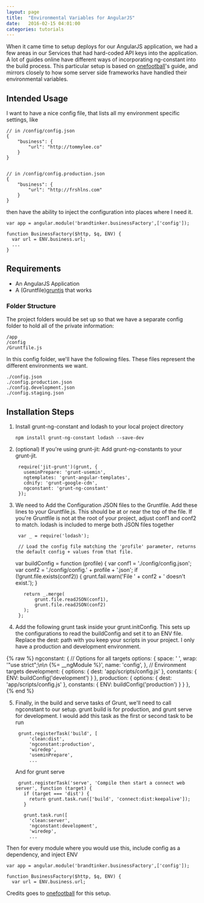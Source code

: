 ```yaml
---
layout: page
title:  "Environmental Variables for AngularJS"
date:   2016-02-15 04:01:00
categories: tutorials
---
```


When it came time to setup deploys for our AngularJS application, we had a few areas in our Services that had hard-coded API keys into the application. A lot of guides online have different ways of incorporating ng-constant into the build process. This particular setup is based on [onefootball]'s guide, and mirrors closely to how some server side frameworks have handled their environmental variables.

## Intended Usage

I want to have a nice config file, that lists all my environment specific settings, like

    // in /config/config.json
    {
        "business": {
            "url": "http://tommylee.co"
        }
    }


    // in /config/config.production.json
    {
        "business": {
            "url": "http://frshlns.com"
        }
    }

 then have the ability to inject the configuration into places where I need it. 

    var app = angular.module('brandtinker.businessFactory',['config']);

    function BusinessFactory($http, $q, ENV) {
      var url = ENV.business.url;
      ...
    }


## Requirements
 - An AngularJS Application
 - A (Gruntfile)[gruntjs] that works

### Folder Structure
The project folders would be set up so that we have a separate config folder to hold all of the private information:

    /app
    /config
    /Gruntfile.js


In this config folder, we'll have the following files. These files represent the different environments we want.


    ./config.json
    ./config.production.json
    ./config.development.json
    ./config.staging.json

## Installation Steps
1. Install grunt-ng-constant and lodash to your local project directory



    `npm install grunt-ng-constant lodash --save-dev`

2. (optional) If you're using grunt-jit:
   Add grunt-ng-constants to your grunt-jit.


        require('jit-grunt')(grunt, {
          useminPrepare: 'grunt-usemin',
          ngtemplates: 'grunt-angular-templates',
          cdnify: 'grunt-google-cdn',
          ngconstant: 'grunt-ng-constant'
        });

3. We need to Add the Configuration JSON files to the Gruntfile. Add these lines to your Gruntfile.js. This should be at or near the top of the file. If you're Gruntfile is not at the root of your project, adjust conf1 and conf2 to match. lodash is included to merge both JSON files together


        var _ = require('lodash');

        // Load the config file matching the 'profile' parameter, returns the default config + values from that file.
      var buildConfig = function (profile) {
        var conf1 = './config/config.json';
        var conf2 = './config/config.' + profile + '.json';
          if (!grunt.file.exists(conf2)) {
              grunt.fail.warn('File ' + conf2 + ' doesn\'t exist.');
          }

          return _.merge(
              grunt.file.readJSON(conf1),
              grunt.file.readJSON(conf2)
          );
        };

4. Add the following grunt task inside your grunt.initConfig. This sets up the configurations to read the buildConfig and set it to an ENV file.
   Replace the dest: path with you keep your scripts in your project. I only have a production and development environment.


{% raw %}
        ngconstant: {
          // Options for all targets
          options: {
            space: '  ',
            wrap: '"use strict";\n\n {%= __ngModule %}',
            name: 'config',
          },
          // Environment targets
          development: {
            options: {
              dest: 'app/scripts/config.js'
            },
            constants: {
              ENV: buildConfig('development')
            }
          },
          production: {
            options: {
              dest: 'app/scripts/config.js'
            },
            constants: {
              ENV: buildConfig('production')
            }
          }
        },
{% end %}


5. Finally, in the build and serve tasks of Grunt, we'll need to call ngconstant to our setup. grunt build is for production, and grunt serve for development. I would add this task as the first or second task to be run

        grunt.registerTask('build', [
            'clean:dist',
            'ngconstant:production',
            'wiredep',
            'useminPrepare',
            ...


    And for grunt serve


        grunt.registerTask('serve', 'Compile then start a connect web server', function (target) {
          if (target === 'dist') {
            return grunt.task.run(['build', 'connect:dist:keepalive']);
          }

          grunt.task.run([
            'clean:server',
            'ngconstant:development',
            'wiredep',
            ...


Then for every module where you would use this, include config as a dependency, and inject ENV


    var app = angular.module('brandtinker.businessFactory',['config']);

    function BusinessFactory($http, $q, ENV) {
      var url = ENV.business.url;


Credits goes to [onefootball] for this setup. 


[onefootball]: http://onefootball.github.io/environment-dependent-configuration-files-with-angularjs-and-grunt/
[gruntjs]: https://github.com/werk85/grunt-ng-constant
[lodash]: https://lodash.com/
